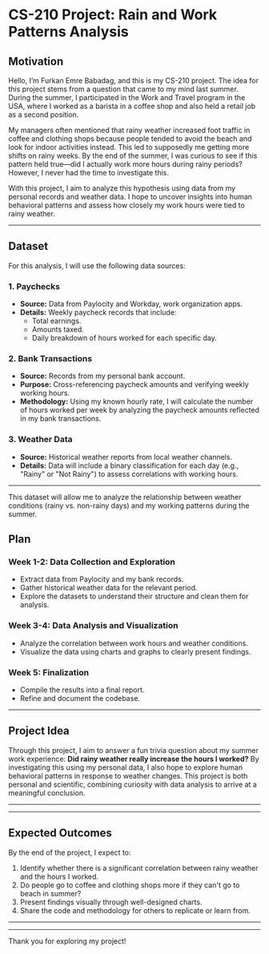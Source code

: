 # CS-210 Project: Rain and Work Patterns Analysis

## Motivation

Hello, I’m Furkan Emre Babadag, and this is my CS-210 project. The idea for this project stems from a question that came to my mind last summer. During the summer, I participated in the Work and Travel program in the USA, where I worked as a barista in a coffee shop and also held a retail job as a second position. 

My managers often mentioned that rainy weather increased foot traffic in coffee and clothing shops because people tended to avoid the beach and look for indoor activities instead. This led to supposedly me getting more shifts on rainy weeks. By the end of the summer, I was curious to see if this pattern held true—did I actually work more hours during rainy periods? However, I never had the time to investigate this.

With this project, I aim to analyze this hypothesis using data from my personal records and weather data. I hope to uncover insights into human behavioral patterns and assess how closely my work hours were tied to rainy weather.

---

## Dataset

For this analysis, I will use the following data sources:

### 1. Paychecks
- **Source:** Data from Paylocity and Workday, work organization apps.
- **Details:** Weekly paycheck records that include:
  - Total earnings.
  - Amounts taxed.
  - Daily breakdown of hours worked for each specific day.

### 2. Bank Transactions
- **Source:** Records from my personal bank account.
- **Purpose:** Cross-referencing paycheck amounts and verifying weekly working hours.
- **Methodology:** Using my known hourly rate, I will calculate the number of hours worked per week by analyzing the paycheck amounts reflected in my bank transactions.

### 3. Weather Data
- **Source:** Historical weather reports from local weather channels.
- **Details:** Data will include a binary classification for each day (e.g., "Rainy" or "Not Rainy") to assess correlations with working hours.

---

This dataset will allow me to analyze the relationship between weather conditions (rainy vs. non-rainy days) and my working patterns during the summer.


## Plan

### Week 1-2: Data Collection and Exploration
- Extract data from Paylocity and my bank records.
- Gather historical weather data for the relevant period.
- Explore the datasets to understand their structure and clean them for analysis.

### Week 3-4: Data Analysis and Visualization
- Analyze the correlation between work hours and weather conditions.
- Visualize the data using charts and graphs to clearly present findings.

### Week 5: Finalization
- Compile the results into a final report.
- Refine and document the codebase.

---

## Project Idea

Through this project, I aim to answer a fun trivia question about my summer work experience: **Did rainy weather really increase the hours I worked?** By investigating this using my personal data, I also hope to explore human behavioral patterns in response to weather changes. This project is both personal and scientific, combining curiosity with data analysis to arrive at a meaningful conclusion.

---



---

## Expected Outcomes

By the end of the project, I expect to:
1. Identify whether there is a significant correlation between rainy weather and the hours I worked.
2. Do people go to coffee and clothing shops more if they can't go to beach in summer?
3. Present findings visually through well-designed charts.
4. Share the code and methodology for others to replicate or learn from.

---



---

Thank you for exploring my project!
